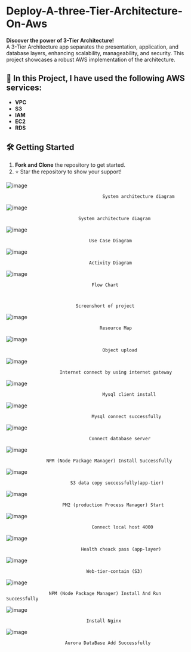 # Deploy-A-three-Tier-Architecture-On-Aws

**Discover the power of 3-Tier Architecture!**  
A 3-Tier Architecture app separates the presentation, application, and database layers, enhancing scalability, manageability, and security. This project showcases a robust AWS implementation of the architecture.

## 🚀 **In this Project, I have used the following AWS services:**

- **VPC**  
- **S3**  
- **IAM**  
- **EC2**  
- **RDS**  

## 🛠️ **Getting Started**

1. **Fork and Clone** the repository to get started.  
2. ⭐ Star the repository to show your support!

![image](https://github.com/user-attachments/assets/64b09668-6610-48d6-8a0d-627d7d11cab7)


                                        System architecture diagram

                               

![image](https://github.com/user-attachments/assets/67e80db5-ed86-4e6e-9d28-31849cec711b)


                               System architecture diagram


                               
![image](https://github.com/user-attachments/assets/08da1a81-e1ef-4aa9-a755-a458e1c5d7a9)


                                   Use Case Diagram
                                   
![image](https://github.com/user-attachments/assets/83b1fcf5-b401-46c5-b6d3-56e828f3f9f5)


                                   Activity Diagram
                                   
![image](https://github.com/user-attachments/assets/c34d82a3-7b6d-4329-b27f-3f874b90f4a4)


                                    Flow Chart


                                    
                              Screenshort of project

                                    
 ![image](https://github.com/user-attachments/assets/7fe51c12-1c12-4f38-956c-5a6ba352219f)

                                           
                                       Resource Map 

                                       
![image](https://github.com/user-attachments/assets/8c2d85fc-99f2-4037-967e-9e4846b6c1dc)

 
                                                 
                                        Object upload 

 ![image](https://github.com/user-attachments/assets/910ab050-cfba-42e3-b9e4-baba01e3fc9f)

                                                       
                        Internet connect by using internet gateway

                        
 ![image](https://github.com/user-attachments/assets/453f8b3b-f709-4cf9-95b0-ba0a237b6f2b)

 
                                                 
                                        Mysql client install

                                        
 ![image](https://github.com/user-attachments/assets/8297121a-b065-443b-b95f-cf45f606f947)

                                               
                                    Mysql connect successfully

                                    
 ![image](https://github.com/user-attachments/assets/1d1f8fa6-2924-47b9-8f75-53b49c272612)

                                        
                                   Connect database server

                                   
 ![image](https://github.com/user-attachments/assets/2ebc2148-a085-4e3c-b197-ba8296650c16)
   
                   NPM (Node Package Manager) Install Successfully

                   
![image](https://github.com/user-attachments/assets/d8c57aff-622c-477b-8446-4a6d6bc202d5)

 
                            S3 data copy successfully(app-tier)

                            
 ![image](https://github.com/user-attachments/assets/f44afd15-1d5a-4431-a478-a426e5474cd6)

                                  
                         PM2 (production Process Manager) Start

                         
 ![image](https://github.com/user-attachments/assets/8ad151ac-4ae5-4767-a625-b23d636af26f)

                                    Connect local host 4000

                                      
 ![image](https://github.com/user-attachments/assets/8a99e332-d2cd-4bc1-9cfe-041c3e9369d0)

                                Health cheack pass (app-layer)

                                
 ![image](https://github.com/user-attachments/assets/057f0dd6-b2a0-42c6-8cb7-f12aa40bbdb0)

                                          
                                  Web-tier-contain (S3)

                                  
 ![image](https://github.com/user-attachments/assets/6f9f6eef-7d56-43c5-b587-ff4915abba16)

                                             
                    NPM (Node Package Manager) Install And Run Successfully

                    

 ![image](https://github.com/user-attachments/assets/ebcfdb7c-f072-4647-b953-85989755df6b)



                                          
                                  Install Nginx
![image](https://github.com/user-attachments/assets/3dd80263-2b0f-45d3-9f3c-7e7aabdbc2b8)


 
                                          
                          Aurora DataBase Add Successfully




 
                                     
